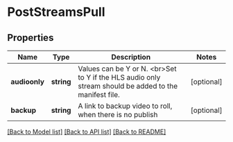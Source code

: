 # PostStreamsPull

## Properties
Name | Type | Description | Notes
------------ | ------------- | ------------- | -------------
**audioonly** | **string** | Values can be Y or N. &lt;br&gt;Set to Y if the HLS audio only stream should be added to the manifest file. | [optional] 
**backup** | **string** | A link to backup video to roll, when there is no publish | [optional] 

[[Back to Model list]](../README.md#documentation-for-models) [[Back to API list]](../README.md#documentation-for-api-endpoints) [[Back to README]](../README.md)

